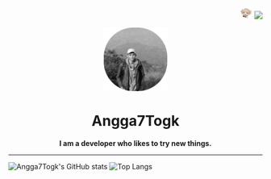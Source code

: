 <p align="right">
  <img src="https://raw.githubusercontent.com/angga7togk/angga7togk/refs/heads/main/toga-chibi.png" width="5%">
  <img src="https://raw.githubusercontent.com/angga7togk/PowerEssentials/refs/heads/main/img/indonesia.png" width="5%">
</p>

<p align="center">
  <a href="https://powernukkitx.com">
    <img src="https://github.com/angga7togk/angga7togk/blob/main/my-rounded.png?raw=true" width="25%">
  </a>
</p>

<h1 align="center">Angga7Togk</h1>
<p align="center"><strong>I am a developer who likes to try new things.</strong></p>

---


![Angga7Togk's GitHub stats](https://github-readme-stats.vercel.app/api?username=Angga7togk&show_icons=true&theme=dracula)
![Top Langs](https://github-readme-stats.vercel.app/api/top-langs/?username=Angga7togk&layout=compact&theme=dracula)
